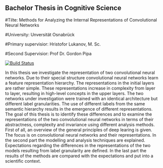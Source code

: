##  Bachelor Thesis in Cognitive Science

#Tilte: Methods for Analyzing the Internal Representations of Convolutional Neural Networks

#University: Unversität Osnabrück 

#Primary supervisior: Hristofor Lukanov, M. Sc.

#Second Supervisior: Prof Dr. Gordon Pipa

[![Build Status](https://api.travis-ci.com/JonaLimp/Ba_Thesis.svg?token=3x3tywg5VyvqsCs7YyK5&branch=master)](https://travis-ci.com/JonaLimp/Ba_Thesis)


In this thesis we investigate the representation of two convolutional neural networks. Due to their special structure convolutional neural networks learn a feature representation hierarchy.
The representations in the initial layers are rather simple. These representations increase in complexity from layer to layer, resulting in high-level concepts in the upper layers. The two networks under investigation were trained with an identical architecture but different label granularities.  The use of different labels from the same semantic hierarchy results in the emergence of different representations. The goal of this thesis is to identify these differences and to examine the representations of the two convolutional neural networks in terms of their abstractness, complexity and invariance using different analysis methods. First of all, an overview of the general principles of deep learing is given. The focus is on convolutional neural networks and their representations. In the second part the modelling and analysis techniques are explained. Expectations regarding the differences in the representations of the two models resulting from label granularity are defined.  In the last part the results of the methods are compared with the expectations and put into a scientific context.
